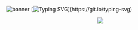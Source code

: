 ![banner](https://cdn.discordapp.com/attachments/1157704932087058644/1159061394562490431/Ak1Xc36338M.jpg?ex=651e838a&is=651d320a&hm=7afeef9a534785a3fd01a068b23b2418946138d7aecda6215e035d2d96cf14a7&)
[![Typing SVG](https://readme-typing-svg.demolab.com?font=Fira+Code&weight=500&size=100&duration=3000&pause=1000&color=F31200&background=040404&center=true&vCenter=true&repeat=false&width=4110&height=400&lines=Hello%2C+world!+I'm+oneitss.)](https://git.io/typing-svg)


<p align="center"><img align="center" src="https://profile-counter.glitch.me/{oneitss}/count.svg" /></p> 
